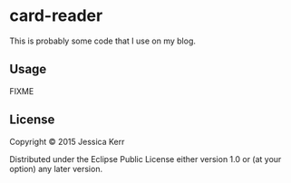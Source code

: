 # card-reader

This is probably some code that I use on my blog.

## Usage

FIXME

## License

Copyright © 2015 Jessica Kerr

Distributed under the Eclipse Public License either version 1.0 or (at
your option) any later version.
